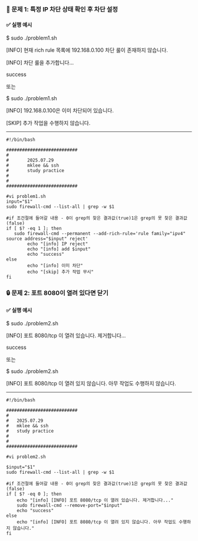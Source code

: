 ### **🧪 문제 1: 특정 IP 차단 상태 확인 후 차단 설정**

#### **✅ 실행 예시**

$ sudo ./problem1.sh

\[INFO\] 현재 rich rule 목록에 192.168.0.100 차단 룰이 존재하지 않습니다.

\[INFO\] 차단 룰을 추가합니다...

success

또는

$ sudo ./problem1.sh

\[INFO\] 192.168.0.100은 이미 차단되어 있습니다.

\[SKIP\] 추가 작업을 수행하지 않습니다.

---
```shell
#!/bin/bash

###########################
#
#       2025.07.29
#       mklee && ssh
#       study practice
#
#
###########################

#vi problem1.sh
input="$1"
sudo firewall-cmd --list-all | grep -w $1

#if 조건절에 들어갈 내용 - 0이 grep의 찾은 결과값(true)1은 grep의 못 찾은 결과값(false)
if [ $? -eq 1 ]; then
   sudo firewall-cmd --permanent --add-rich-rule='rule family="ipv4" source address="$input" reject'
        echo "[info] IP reject"
        echo "[info] add $input"
        echo "success"
else
        echo "[info] 이미 차단"
        echo "[skip] 추가 작업 무시"
fi

```

### **🔒 문제 2: 포트 8080이 열려 있다면 닫기**

#### **✅ 실행 예시**

$ sudo ./problem2.sh

\[INFO\] 포트 8080/tcp 이 열려 있습니다. 제거합니다...

success

또는

$ sudo ./problem2.sh

\[INFO\] 포트 8080/tcp 이 열려 있지 않습니다. 아무 작업도 수행하지 않습니다.

---
```shell
#!/bin/bash

###########################
#
#	2025.07.29
#	mklee && ssh
#	study practice
#
#
###########################

#vi problem2.sh

$input="$1"
sudo firewall-cmd --list-all | grep -w $1

#if 조건절에 들어갈 내용 - 0이 grep의 찾은 결과값(true)1은 grep의 못 찾은 결과값(false)
if [ $? -eq 0 ]; then
	echo "[info] [INFO] 포트 8080/tcp 이 열려 있습니다. 제거합니다..."
	sudo firewall-cmd --remove-port="$input"
	echo "success"
else
	echo "[info] [INFO] 포트 8080/tcp 이 열려 있지 않습니다. 아무 작업도 수행하지 않습니다."
fi
```